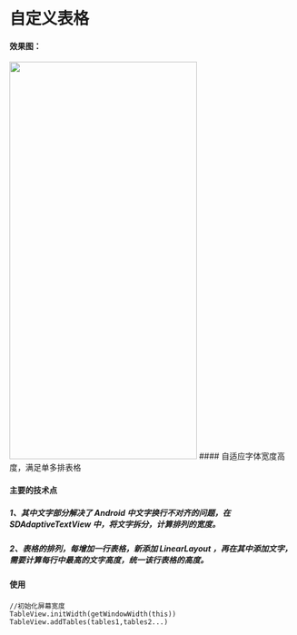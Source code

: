 # 自定义表格
#### 效果图：

<img src="https://img-blog.csdnimg.cn/20210311153420669.jpg"  height="700" width="330">
#### 自适应字体宽度高度，满足单多排表格

#### 主要的技术点
##### 1、其中文字部分解决了 Android 中文字换行不对齐的问题，在 SDAdaptiveTextView 中，将文字拆分，计算排列的宽度。
##### 2、表格的排列，每增加一行表格，新添加 LinearLayout ，再在其中添加文字，需要计算每行中最高的文字高度，统一该行表格的高度。


#### 使用
```
//初始化屏幕宽度
TableView.initWidth(getWindowWidth(this))
TableView.addTables(tables1,tables2...)
```

